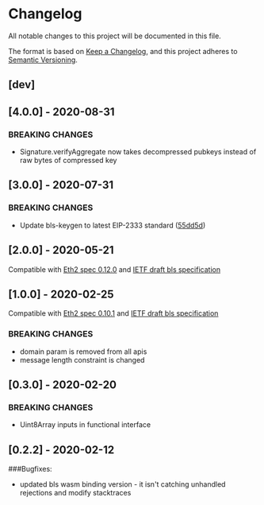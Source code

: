 # Changelog

All notable changes to this project will be documented in this file.

The format is based on [Keep a Changelog](https://keepachangelog.com/en/1.0.0/),
and this project adheres to [Semantic Versioning](https://semver.org/spec/v2.0.0.html).

## [dev]

## [4.0.0] - 2020-08-31

### BREAKING CHANGES

- Signature.verifyAggregate now takes decompressed pubkeys instead of raw bytes of compressed key

## [3.0.0] - 2020-07-31

### BREAKING CHANGES

- Update bls-keygen to latest EIP-2333 standard ([55dd5d](https://github.com/chainsafe/bls/commit/55dd5d))

## [2.0.0] - 2020-05-21

Compatible with [Eth2 spec 0.12.0](https://github.com/ethereum/eth2.0-specs/blob/v0.12.0/specs/phase0/beacon-chain.md#bls-signatures)
and [IETF draft bls specification](https://github.com/ethereum/eth2.0-specs/blob/v0.12.0/specs/phase0/beacon-chain.md#bls-signatures)

## [1.0.0] - 2020-02-25

Compatible with [Eth2 spec 0.10.1](https://github.com/ethereum/eth2.0-specs/blob/v0.10.1/specs/phase0/beacon-chain.md#bls-signatures)
and [IETF draft bls specification](https://github.com/ethereum/eth2.0-specs/blob/v0.10.1/specs/phase0/beacon-chain.md#bls-signatures)

### BREAKING CHANGES

- domain param is removed from all apis
- message length constraint is changed

## [0.3.0] - 2020-02-20

### BREAKING CHANGES

- Uint8Array inputs in functional interface

## [0.2.2] - 2020-02-12

###Bugfixes:

- updated bls wasm binding version - it isn't catching unhandled rejections and modify stacktraces
